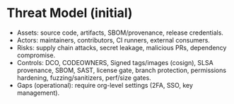 
# Threat Model (initial)
- Assets: source code, artifacts, SBOM/provenance, release credentials.
- Actors: maintainers, contributors, CI runners, external consumers.
- Risks: supply chain attacks, secret leakage, malicious PRs, dependency compromise.
- Controls: DCO, CODEOWNERS, Signed tags/images (cosign), SLSA provenance, SBOM, SAST, license gate, branch protection, permissions hardening, fuzzing/sanitizers, perf/size gates.
- Gaps (operational): require org-level settings (2FA, SSO, key management).
